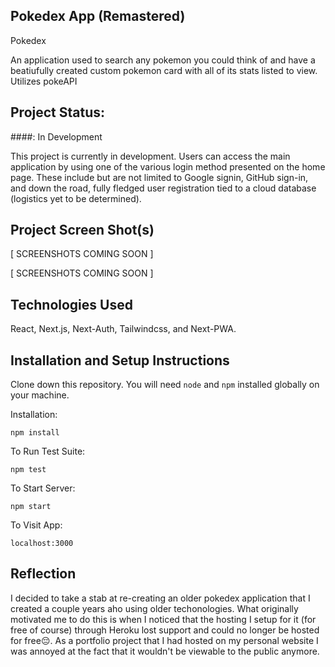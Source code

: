 ## Pokedex App (Remastered)

Pokedex 

An application used to search any pokemon you could think of and have a beatiufully created custom pokemon card with all of its stats listed to view. Utilizes pokeAPI

## Project Status:

####: In Development

This project is currently in development. Users can access the main application by using one of the various login method presented on the home page. These include but are not limited to Google signin, GitHub sign-in, and down the road, fully fledged user registration tied to a cloud database (logistics yet to be determined). 

## Project Screen Shot(s)

[ SCREENSHOTS COMING SOON ]

[ SCREENSHOTS COMING SOON ]

## Technologies Used

React, Next.js, Next-Auth, Tailwindcss, and Next-PWA. 

## Installation and Setup Instructions
  
Clone down this repository. You will need `node` and `npm` installed globally on your machine.  

Installation:

`npm install`  

To Run Test Suite:  

`npm test`  

To Start Server:

`npm start`  

To Visit App:

`localhost:3000`  

## Reflection

I decided to take a stab at re-creating an older pokedex application that I created a couple years aho using older techonologies. What originally motivated me to do this is when I noticed that the hosting I setup for it (for free of course) through Heroku lost support and could no longer be hosted for free😔. As a portfolio project that I had hosted on my personal website I was annoyed at the fact that it wouldn't be viewable to the public anymore. 
